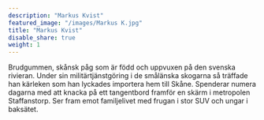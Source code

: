 ```yaml
---
description: "Markus Kvist"
featured_image: "/images/Markus K.jpg"
title: "Markus Kvist"
disable_share: true
weight: 1
---
```


Brudgummen, skånsk påg som är född och uppvuxen på den svenska rivieran. Under sin militärtjänstgöring i de smålänska skogarna så träffade han kärleken som han lyckades importera hem till Skåne. Spenderar numera dagarna med att knacka på ett tangentbord framför en skärm i metropolen Staffanstorp. Ser fram emot familjelivet med frugan i stor SUV och ungar i baksätet.